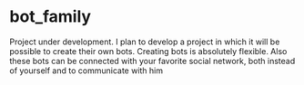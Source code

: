 # bot_family

<p>
Project under development. I plan to develop a project in which it will be possible to create their own bots. 
Creating bots is absolutely flexible. Also these bots can be connected with your favorite social network, both instead of yourself and to communicate with him
</p>
